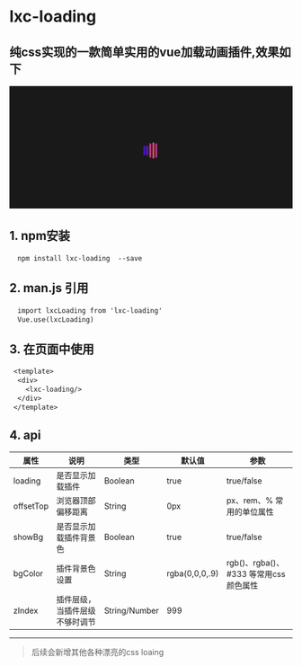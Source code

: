 # lxc-loading
## 纯css实现的一款简单实用的vue加载动画插件,效果如下
![Image text](https://raw.githubusercontent.com/luoxuancong/img/master/imgs/loading.gif)

## 1. npm安装
```
  npm install lxc-loading  --save
``` 
## 2. man.js 引用
```
  import lxcLoading from 'lxc-loading'  
  Vue.use(lxcLoading)
```
## 3. 在页面中使用
```
 <template>
  <div>
    <lxc-loading/>
  </div>
 </template>
```
## 4. api  

属性 | 说明  | 类型 | 默认值 | 参数
---- | ----  | ----| --- |---
loading| 是否显示加载插件 | Boolean | true| true/false
offsetTop| 浏览器顶部偏移距离 | String | 0px | px、rem、% 常用的单位属性
showBg| 是否显示加载插件背景色 | Boolean | true | true/false
bgColor| 插件背景色设置 | String | rgba(0,0,0,.9) | rgb()、rgba()、#333 等常用css颜色属性
zIndex | 插件层级，当插件层级不够时调节 | String/Number | 999 |

____

> 后续会新增其他各种漂亮的css  loaing


